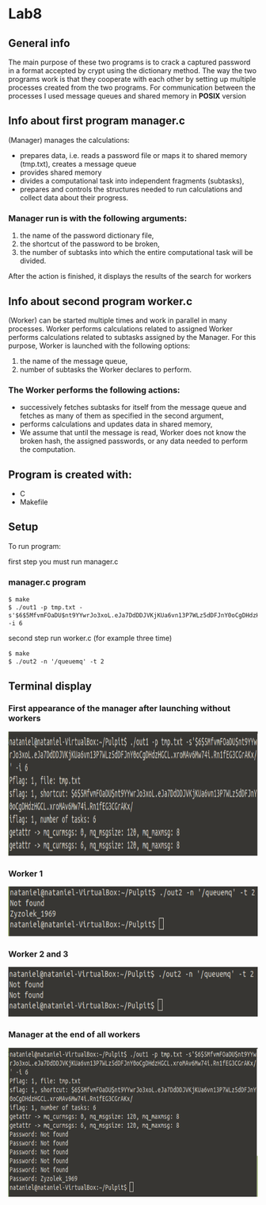 # Lab8

## General info
The main purpose of these two programs is to crack a captured password in a format accepted by crypt using the dictionary method. The way the two programs work is that they cooperate with each other by setting up multiple processes created from the two programs. For communication between the processes I used message queues and shared memory in <b>POSIX</b> version

## Info about first program manager.c
(Manager) manages the calculations:
* prepares data, i.e. reads a password file or maps it to shared memory (tmp.txt), creates a message queue
* provides shared memory
* divides a computational task into independent fragments (subtasks),
* prepares and controls the structures needed to run calculations and collect data about their progress.

### Manager run is with the following arguments:
1. the name of the password dictionary file,
2. the shortcut of the password to be broken,
3. the number of subtasks into which the entire computational task will be divided.

After the action is finished, it displays the results of the search for workers

## Info about second program worker.c
(Worker) can be started multiple times and work
in parallel in many processes. Worker performs calculations related to assigned Worker performs calculations related to subtasks assigned by the Manager. For this purpose, Worker is launched with the following options:
1. the name of the message queue,
2. number of subtasks the Worker declares to perform.

### The Worker performs the following actions:

* successively fetches subtasks for itself from the message queue and fetches as many of them as
specified in the second argument,
* performs calculations and updates data in shared memory,
* We assume that until the message is read, Worker does not know the broken hash,  the assigned passwords, or any data needed to perform the computation.

## Program is created with:
* C
* Makefile

## Setup
To run program:

first step you must run manager.c 
### manager.c program 
```
$ make
$ ./out1 -p tmp.txt -s'$6$5MfvmFOaDU$nt9YYwrJo3xoL.eJa7DdDDJVKjKUa6vn13P7WLz5dDFJnY0oCgDHdzHGCL.xroMAv6Mw74i.Rn1fEG3CGrAKx/' -i 6
```
second step run worker.c (for example three time)
```
$ make
$ ./out2 -n '/queuemq' -t 2
```

## Terminal display 

### First appearance of the manager after launching without workers
<p align="center">
<img src ="Terminal_manager.PNG" widith="200" height="250">
</p>

### Worker 1 
<p align="center">
<img src ="worker1.PNG" widith="300" height="100">
</p>

### Worker 2 and 3
<p align="center">
<img src ="worker2,3.PNG" widith="300" height="100">
</p>

### Manager at the end of all workers
<p align="center">
<img src ="Terminal_manager2.PNG" widith="300" height="300">
</p>
